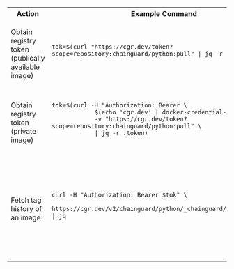 <table>
    <!-- Header -->
    <tr>
        <th>Action</th>
        <th>Example Command</th>
        <th>Flags</th>
        <th>Notes</th>
        <th>Use Cases </th>
    </tr>
    <!-- Start entry in the cheatsheet -->
    <tr>
        <td> <!-- Description -->
        Obtain registry token (publically available image)
        </td>
        <td> <!-- Copy paste command -->
            <pre><code class="language-bash">tok=$(curl "https://cgr.dev/token?scope=repository:chainguard/python:pull" | jq -r .token)
            </code></pre>
        </td>
        <td> <!-- Flags -->
            <ul>
                <li>N/A</li>
            </ul>
        </td>
        <td> <!-- Notes -->
            <ul>
                <li>Check for token by echoing, i.e. `echo $tok`</li>
            </ul>
        </td>
        <td> <!-- Use Cases -->
            <ul>
                <li>Used to call Chainguard API</li>
            </ul>
        </td>
    </tr>
    <!-- Start entry in the cheatsheet -->
    <tr>
        <td> <!-- Description -->
        Obtain registry token (private image)
        </td>
        <td> <!-- Copy paste command -->
            <pre><code class="language-bash">tok=$(curl -H "Authorization: Bearer \
            $(echo 'cgr.dev' | docker-credential-cgr get)" \
            -v "https://cgr.dev/token?scope=repository:chainguard/python:pull" \
            | jq -r .token)
            </code></pre>
        </td>
        <td> <!-- Flags -->
            <ul>
                <li>N/A</li>
            </ul>
        </td>
        <td> <!-- Notes -->
            <ul>
                <li>Check for token by echoing, i.e. `echo $tok`</li>
            </ul>
        </td>
        <td> <!-- Use Cases -->
            <ul>
                <li>Used to call Chainguard API</li>
            </ul>
        </td>
    </tr>
    <!-- End entry in the cheatsheet -->
        <!-- Start entry in the cheatsheet -->
    <tr>
        <td> <!-- Description -->
        Fetch tag history of an image
        </td>
        <td> <!-- Copy paste command -->
            <pre><code class="language-bash">curl -H "Authorization: Bearer $tok" \
            https://cgr.dev/v2/chainguard/python/_chainguard/history/latest | jq
            </code></pre>
        </td>
        <td> <!-- Flags -->
            <ul>
                <li>N/A</li>
            </ul>
        </td>
        <td> <!-- Notes -->
            <ul>
                <li>Obtaining registry token is required for this</li>
            </ul>
        </td>
        <td> <!-- Use Cases -->
            <ul>
                <li>Used to get image digests from previous builds, point to specific builds in Dockerfiles</li>
            </ul>
        </td>
    </tr>
    <!-- End entry in the cheatsheet -->
</table>